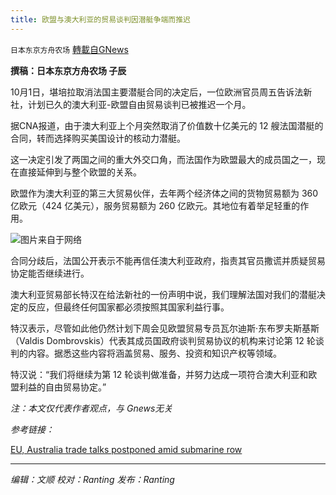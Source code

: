 ```yaml
---
title: 欧盟与澳大利亚的贸易谈判因潜艇争端而推迟
---
```

`日本东京方舟农场` [轉載自GNews](https://gnews.org/zh-hans/1567741/)

**撰稿：日本东京方舟农场 子辰**

10月1日，堪培拉取消法国主要潜艇合同的决定后，一位欧洲官员周五告诉法新社，计划已久的澳大利亚-欧盟自由贸易谈判已被推迟一个月。

据CNA报道，由于澳大利亚上个月突然取消了价值数十亿美元的 12 艘法国潜艇的合同，转而选择购买美国设计的核动力潜艇。

这一决定引发了两国之间的重大外交口角，而法国作为欧盟最大的成员国之一，现在直接延伸到与整个欧盟的关系。

欧盟作为澳大利亚的第三大贸易伙伴，去年两个经济体之间的货物贸易额为 360 亿欧元（424 亿美元），服务贸易额为 260 亿欧元。其地位有着举足轻重的作用。

![](https://assets.gnews.org/wp-content/uploads/2021/10/0768fc96b8bd6e39faa69d69fce8aee1e619e3a0.jpg)图片来自于网络

合同分歧后，法国公开表示不能再信任澳大利亚政府，指责其官员撒谎并质疑贸易协定能否继续进行。

澳大利亚贸易部长特汉在给法新社的一份声明中说，我们理解法国对我们的潜艇决定的反应，但最终任何国家都必须按照其国家利益行事。

特汉表示，尽管如此他仍然计划下周会见欧盟贸易专员瓦尔迪斯·东布罗夫斯基斯（Valdis Dombrovskis）代表其成员国政府谈判贸易协议的机构来讨论第 12 轮谈判的内容。据悉这些内容将涵盖贸易、服务、投资和知识产权等领域。

特汉说：“我们将继续为第 12 轮谈判做准备，并努力达成一项符合澳大利亚和欧盟利益的自由贸易协定。”

*注：本文仅代表作者观点，与 Gnews无关*

*参考链接：*

[EU, Australia trade talks postponed amid submarine row](https://www.channelnewsasia.com/world/eu-australia-trade-talks-postponed-amid-submarine-row-2214486)

* * *

*编辑：文顺 校对：Ranting 发布：Ranting*
